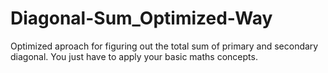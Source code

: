 # Diagonal-Sum_Optimized-Way
 Optimized aproach for figuring out the total sum of primary and secondary diagonal.
 You just have to apply your basic maths concepts.
